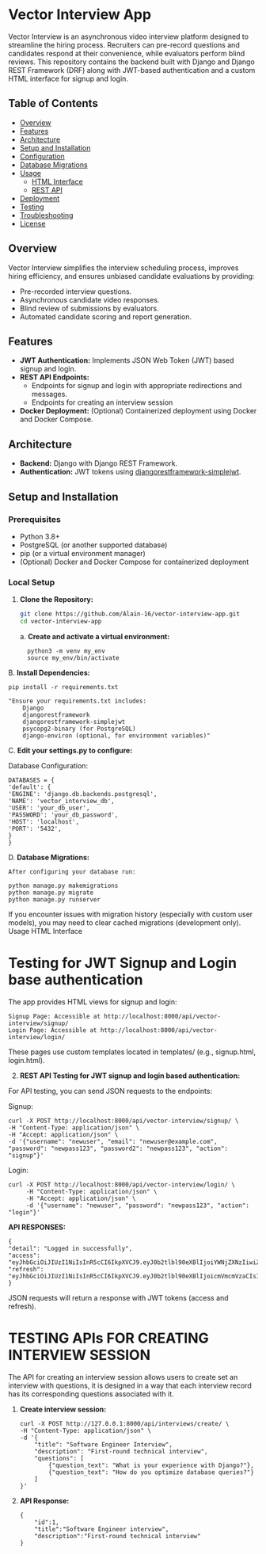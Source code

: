 # Vector Interview App

Vector Interview is an asynchronous video interview platform designed to streamline the hiring process. Recruiters can pre-record questions and candidates respond at their convenience, while evaluators perform blind reviews. This repository contains the backend built with Django and Django REST Framework (DRF) along with JWT-based authentication and a custom HTML interface for signup and login.

## Table of Contents

- [Overview](#overview)
- [Features](#features)
- [Architecture](#architecture)
- [Setup and Installation](#setup-and-installation)
- [Configuration](#configuration)
- [Database Migrations](#database-migrations)
- [Usage](#usage)
  - [HTML Interface](#html-interface)
  - [REST API](#rest-api)
- [Deployment](#deployment)
- [Testing](#testing)
- [Troubleshooting](#troubleshooting)
- [License](#license)

## Overview

Vector Interview simplifies the interview scheduling process, improves hiring efficiency, and ensures unbiased candidate evaluations by providing:

- Pre-recorded interview questions.
- Asynchronous candidate video responses.
- Blind review of submissions by evaluators.
- Automated candidate scoring and report generation.

## Features

- **JWT Authentication:** Implements JSON Web Token (JWT) based signup and login.
- **REST API Endpoints:**
  - Endpoints for signup and login with appropriate redirections and messages.
  - Endpoints for creating an interview session
- **Docker Deployment:** (Optional) Containerized deployment using Docker and Docker Compose.

## Architecture

- **Backend:** Django with Django REST Framework.
- **Authentication:** JWT tokens using [djangorestframework-simplejwt](https://github.com/jazzband/djangorestframework-simplejwt).

## Setup and Installation

### Prerequisites

- Python 3.8+
- PostgreSQL (or another supported database)
- pip (or a virtual environment manager)
- (Optional) Docker and Docker Compose for containerized deployment

### Local Setup

1.  **Clone the Repository:**

    ```bash
    git clone https://github.com/Alain-16/vector-interview-app.git
    cd vector-interview-app
    ```

    a. **Create and activate a virtual environment:**

          python3 -m venv my_env
          source my_env/bin/activate


B. **Install Dependencies:**

    pip install -r requirements.txt

    "Ensure your requirements.txt includes:
        Django
        djangorestframework
        djangorestframework-simplejwt
        psycopg2-binary (for PostgreSQL)
        django-environ (optional, for environment variables)"

C. **Edit your settings.py to configure:**

Database Configuration:

    DATABASES = {
    'default': {
    'ENGINE': 'django.db.backends.postgresql',
    'NAME': 'vector_interview_db',
    'USER': 'your_db_user',
    'PASSWORD': 'your_db_password',
    'HOST': 'localhost',
    'PORT': '5432',
    }
    }

D. **Database Migrations:**

    After configuring your database run:

    python manage.py makemigrations
    python manage.py migrate
    python manage.py runserver

If you encounter issues with migration history (especially with custom user models), you may need to clear cached migrations (development only).
Usage
HTML Interface

# Testing for JWT Signup and Login base authentication

The app provides HTML views for signup and login:

    Signup Page: Accessible at http://localhost:8000/api/vector-interview/signup/
    Login Page: Accessible at http://localhost:8000/api/vector-interview/login/

These pages use custom templates located in templates/ (e.g., signup.html, login.html).

2. **REST API Testing for JWT signup and login based authentication:**

For API testing, you can send JSON requests to the endpoints:

Signup:

    curl -X POST http://localhost:8000/api/vector-interview/signup/ \
    -H "Content-Type: application/json" \
    -H "Accept: application/json" \
    -d '{"username": "newuser", "email": "newuser@example.com", "password": "newpass123", "password2": "newpass123", "action": "signup"}'

Login:

    curl -X POST http://localhost:8000/api/vector-interview/login/ \
         -H "Content-Type: application/json" \
         -H "Accept: application/json" \
         -d '{"username": "newuser", "password": "newpass123", "action": "login"}'

**API RESPONSES:**

    {
    "detail": "Logged in successfully",
    "access": "eyJhbGciOiJIUzI1NiIsInR5cCI6IkpXVCJ9.eyJ0b2tlbl90eXBlIjoiYWNjZXNzIiwiZXhwIjoxNzQxNzM5OTE2LCJpYXQiOjE3NDE3MzkwMTYsImp0aSI6IjMzMWVhYTBkNWY3YzRiMzliMjkwMTNlYmMwYmNmMWFkIiwidXNlcl9pZCI6MX0.m7Xa6NDYBUgrCFna8F0HRyQt5nqlTsnWUSqDdcb9Ia0",
    "refresh": "eyJhbGciOiJIUzI1NiIsInR5cCI6IkpXVCJ9.eyJ0b2tlbl90eXBlIjoicmVmcmVzaCIsImV4cCI6MTc0MTgyNTQxNiwiaWF0IjoxNzQxNzM5MDE2LCJqdGkiOiJkNjJjMzE4YWY0MTI0ZTVhODM0NzM1NWZhNzI5ZjQ5NSIsInVzZXJfaWQiOjF9.9BlKCnavEdp1rK1ckwNwclGn5gAa2FcOCzC9h4TiR4o"
    }

JSON requests will return a response with JWT tokens (access and refresh).

# TESTING APIs FOR CREATING INTERVIEW SESSION

The API for creating an interview session allows users to create set an interview with questions, it is designed in a way that each interview record has its corresponding questions associated with it.

1.  **Create interview session:**

        curl -X POST http://127.0.0.1:8000/api/interviews/create/ \
        -H "Content-Type: application/json" \
        -d '{
            "title": "Software Engineer Interview",
            "description": "First-round technical interview",
            "questions": [
                {"question_text": "What is your experience with Django?"},
                {"question_text": "How do you optimize database queries?"}
            ]
        }'

2.  **API Response:**

        {
            "id":1,
            "title":"Software Engineer interview",
            "description":"First-round technical interview"
        }
